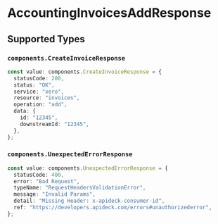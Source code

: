 # AccountingInvoicesAddResponse


## Supported Types

### `components.CreateInvoiceResponse`

```typescript
const value: components.CreateInvoiceResponse = {
  statusCode: 200,
  status: "OK",
  service: "xero",
  resource: "invoices",
  operation: "add",
  data: {
    id: "12345",
    downstreamId: "12345",
  },
};
```

### `components.UnexpectedErrorResponse`

```typescript
const value: components.UnexpectedErrorResponse = {
  statusCode: 400,
  error: "Bad Request",
  typeName: "RequestHeadersValidationError",
  message: "Invalid Params",
  detail: "Missing Header: x-apideck-consumer-id",
  ref: "https://developers.apideck.com/errors#unauthorizederror",
};
```

